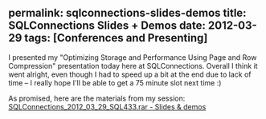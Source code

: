 permalink: sqlconnections-slides-demos
title: SQLConnections Slides + Demos
date: 2012-03-29
tags: [Conferences and Presenting]
---
I presented my "Optimizing Storage and Performance Using Page and Row Compression" presentation today here at SQLConnections. Overall I think it went alright, even though I had to speed up a bit at the end due to lack of time – I really hope I'll be able to get a 75 minute slot next time :)

<!-- more -->

As promised, here are the materials from my session:
[SQLConnections_2012_03_29_SQL433.rar - Slides & demos](SQLConnections_2012_03_29_SQL433.rar)